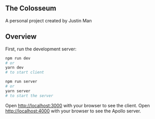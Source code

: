 ## The Colosseum

A personal project created by Justin Man

## Overview

First, run the development server:

```bash
npm run dev
# or
yarn dev
# to start client

npm run server
# or 
yarn server
# to start the server
```

Open [http://localhost:3000](http://localhost:3000) with your browser to see the client.
Open [http://localhost:4000](http://localhost:4000) with your browser to see the Apollo server.

